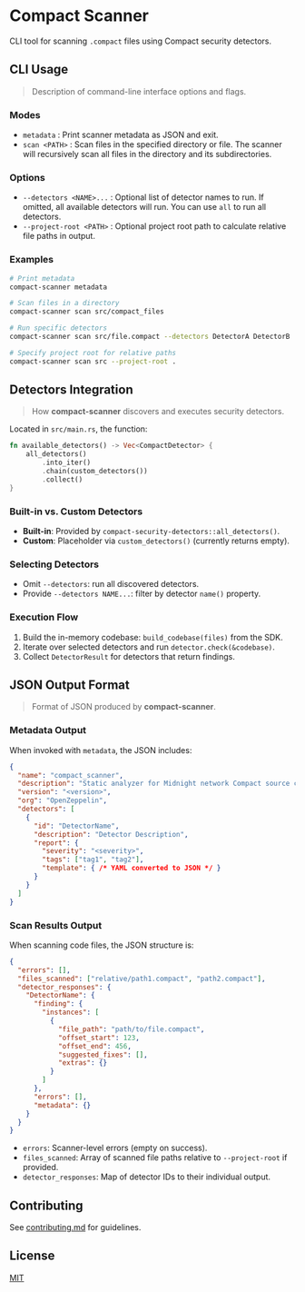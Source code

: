  # Compact Scanner

 CLI tool for scanning `.compact` files using Compact security detectors.

## CLI Usage

> Description of command-line interface options and flags.

### Modes

- `metadata` : Print scanner metadata as JSON and exit.
- `scan <PATH>` : Scan files in the specified directory or file. The scanner will recursively scan all files in the directory and its subdirectories.

### Options

- `--detectors <NAME>...` : Optional list of detector names to run. If omitted, all available detectors will run. You can use `all` to run all detectors.
- `--project-root <PATH>` : Optional project root path to calculate relative file paths in output.

### Examples

```bash
# Print metadata
compact-scanner metadata

# Scan files in a directory
compact-scanner scan src/compact_files

# Run specific detectors
compact-scanner scan src/file.compact --detectors DetectorA DetectorB

# Specify project root for relative paths
compact-scanner scan src --project-root .
```

## Detectors Integration

> How **compact-scanner** discovers and executes security detectors.

Located in `src/main.rs`, the function:
```rust
fn available_detectors() -> Vec<CompactDetector> {
    all_detectors()
        .into_iter()
        .chain(custom_detectors())
        .collect()
}
```

### Built-in vs. Custom Detectors
- **Built-in**: Provided by `compact-security-detectors::all_detectors()`.
- **Custom**: Placeholder via `custom_detectors()` (currently returns empty).

### Selecting Detectors
- Omit `--detectors`: run all discovered detectors.
- Provide `--detectors NAME...`: filter by detector `name()` property.

### Execution Flow
1. Build the in-memory codebase: `build_codebase(files)` from the SDK.
2. Iterate over selected detectors and run `detector.check(&codebase)`.
3. Collect `DetectorResult` for detectors that return findings.

## JSON Output Format

> Format of JSON produced by **compact-scanner**.

### Metadata Output

When invoked with `metadata`, the JSON includes:
```json
{
  "name": "compact_scanner",
  "description": "Static analyzer for Midnight network Compact source code files",
  "version": "<version>",
  "org": "OpenZeppelin",
  "detectors": [
    {
      "id": "DetectorName",
      "description": "Detector Description",
      "report": {
        "severity": "<severity>",
        "tags": ["tag1", "tag2"],
        "template": { /* YAML converted to JSON */ }
      }
    }
  ]
}
```

### Scan Results Output

When scanning code files, the JSON structure is:
```json
{
  "errors": [],
  "files_scanned": ["relative/path1.compact", "path2.compact"],
  "detector_responses": {
    "DetectorName": {
      "finding": {
        "instances": [
          {
            "file_path": "path/to/file.compact",
            "offset_start": 123,
            "offset_end": 456,
            "suggested_fixes": [],
            "extras": {}
          }
        ]
      },
      "errors": [],
      "metadata": {}
    }
  }
}
```

- `errors`: Scanner-level errors (empty on success).
- `files_scanned`: Array of scanned file paths relative to `--project-root` if provided.
- `detector_responses`: Map of detector IDs to their individual output.

 ## Contributing

 See [contributing.md](../contributing.md) for guidelines.

 ## License

 [MIT](../LICENSE)
 